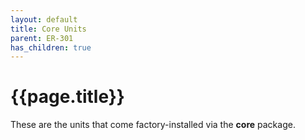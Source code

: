 ```yaml
---
layout: default
title: Core Units
parent: ER-301
has_children: true
---
```


# {{page.title}}

These are the units that come factory-installed via the **core** package.